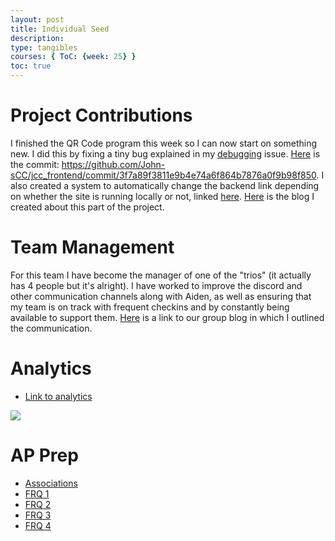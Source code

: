 ```yaml
---
layout: post
title: Individual Seed
description: 
type: tangibles
courses: { ToC: {week: 25} }
toc: true
---
```


# Project Contributions
I finished the QR Code program this week so I can now start on something new. I did this by fixing a tiny bug explained in my [debugging](https://github.com/Toby-Leeder/CSABlog/issues/6) issue. [Here](url) is the commit: https://github.com/John-sCC/jcc_frontend/commit/3f7a89f3811e9b4e74a6f864b7876a0f9b98f850. I also created a system to automatically change the backend link depending on whether the site is running locally or not, linked [here](https://github.com/John-sCC/jcc_frontend/commit/073a0aeeaf5e34dcae98162faf8d82efb152db87). [Here](https://toby-leeder.github.io/CSABlog//2024/03/07/QRCode-Retrospective_IPYNB_2_.html) is the blog I created about this part of the project. 

# Team Management

For this team I have become the manager of one of the "trios" (it actually has 4 people but it's alright). I have worked to improve the discord and other communication channels along with Aiden, as well as ensuring that my team is on track with frequent checkins and by constantly being available to support them. [Here](https://john-scc.github.io/jcc_frontend/2024/03/07/planning_blog.html) is a link to our group blog in which I outlined the communication. 

# Analytics

<ul>
   <li><a href="https://github.com/Toby-Leeder?tab=overview&from=2024-02-01&to=2024-02-29">Link to analytics</a></li>
</ul>
<img src="https://github.com/John-sCC/jcc_frontend/assets/112529809/a352b6f9-476a-4bb9-a964-afd461a5e2e8">


# AP Prep

- [Associations](https://github.com/Toby-Leeder/CSABlog/issues/4)
- [FRQ 1](https://toby-leeder.github.io/CSABlog//2024/02/15/Tri-2-Final-FRQ-1_IPYNB_2_.html)
- [FRQ 2](https://toby-leeder.github.io/CSABlog//2024/02/15/Tri-2-Final-FRQ-2_IPYNB_2_.html)
- [FRQ 3](https://toby-leeder.github.io/CSABlog//2024/02/15/Tri-2-Final-FRQ-3_IPYNB_2_.html)
- [FRQ 4](https://toby-leeder.github.io/CSABlog//2024/02/15/Tri-2-Final-FRQ-4_IPYNB_2_.html)
